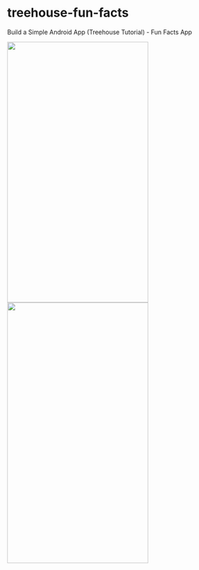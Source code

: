 # treehouse-fun-facts

Build a Simple Android App (Treehouse Tutorial) - Fun Facts App

<img src="https://user-images.githubusercontent.com/33797772/34913041-8bb020dc-f8b7-11e7-8441-8d7855ba9cfb.png" align="left" height="600" width="325">

<img src="https://user-images.githubusercontent.com/33797772/34913032-f75cdc72-f8b6-11e7-9cdc-97208aac23e3.gif" height="600" width="325">
